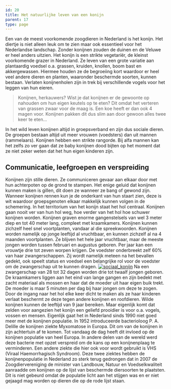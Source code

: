 ```yaml
---
id: 20
title: Het natuurlijke leven van een konijn
parent: 17
type: page
---
```

Een van de meest voorkomende zoogdieren in Nederland is het konijn. Het diertje is niet alleen leuk om te zien maar ook essentieel voor het Nederlandse landschap. Zonder konijnen zouden de duinen en de Veluwe er heel anders uitzien. Het konijn is een strikte vegetariër, de kleinst voorkomende grazer in Nederland. Ze leven van een grote variatie aan plantaardig voedsel o.a. grassen, kruiden, knollen, boom bast en akkergewassen. Hiermee houden ze de begroeiing kort waardoor er heel veel andere dieren en planten, waaronder beschermde soorten, kunnen bestaan. Verlaten konijnenholen zijn in trek bij verschillende vogels voor het leggen van hun eieren.

> Konijnen, herkauwers? Wist je dat konijnen er de gewoonte op nahouden om hun eigen keutels op te eten? Dit omdat het verteren van grassen zwaar voor de maag is. Een koe heeft er dan ook 4 magen voor. Konijnen pakken dit dus slim aan door gewoon alles twee keer te eten...

In het wild leven konijnen altijd in groepsverband en zijn dus sociale dieren. De groepen bestaan altijd uit meer vrouwen (voedsters) dan uit mannen (rammelaars). Konijnen hebben een strikte rangorde. Bij alfa mannen kan het zelfs zo ver gaan dat ze baby konijnen dood bijten op het moment dat ze niet zeker weten dat het hun eigen kinderen zijn.

## Communicatie, leefgroepen en verspreiding

Konijnen zijn stille dieren. Ze communiceren gevaar aan elkaar door met hun achterpoten op de grond te stampen. Het enige geluid dat konijnen kunnen maken is gillen, dit doen ze wanneer ze bang of gewond zijn. Wanneer konijnen rennen kun je de onderkant van hun staart zien, deze is wit waardoor groepsgenoten elkaar makkelijk kunnen volgen in de schemering. In het territorium van het konijn staat het hol centraal. Konijnen gaan nooit ver van hun hol weg, hoe verder van het hol hoe schuwer konijnen worden. Konijnen graven enorme gangenstelsels van wel 3 meter diep en tot 40 meter lang, compleet met kraamkamers. Konijnen kunnen zichzelf heel snel voortplanten, vandaar al die spreekwoorden. Konijnen worden namelijk op jonge leeftijd al vruchtbaar, en kunnen zichzelf al na 4 maanden voortplanten. Ze blijven het hele jaar vruchtbaar, maar de meeste jongen worden tussen februari en augustus geboren. Per jaar kan een vrouwtje drie tot zeven worpen krijgen. De voedster onderbreekt zelf 60% van haar zwangerschappen. Zij wordt namelijk meteen na het bevallen gedekt, ook speelt status en voedsel een belangrijke rol voor de voedster om de zwangerschap uit te kunnen dragen. [![sociaal_konijn](http://www.ongehoord.info/wp-content/uploads/2013/08/sociaal_konijn-300x195.jpg)](http://www.ongehoord.info/wp-content/uploads/2013/08/sociaal_konijn.jpg) Na een zwangerschap van 28 tot 32 dagen worden drie tot twaalf jongen geboren. De kraamkamers liggen aan het eind van lange gangen en zijn bedekt met zacht materiaal als mossen en haar dat de moeder uit haar eigen buik trekt. De moeder is maar 5 minuten per dag bij haar jongen om deze te zogen. Door de ingang naar het hol elke keer dicht te maken als ze haar kinderen verlaat beschermt ze deze tegen andere konijnen en roofdieren. Wilde konijnen kunnen de leeftijd van 9 jaar bereiken. Maar eigenlijk komt dat zelden voor aangezien het konijn een geliefd prooidier is voor o.a. vogels, vossen en mensen. Eigenlijk gaat het in Nederland sinds 1990 niet goed meer met de konijnen populatie. In 1952 introduceerde bacterioloog P. A. Delille de konijnen ziekte Myxomatose in Europa. Dit om van de konijnen in zijn achtertuin af te komen. Tot vandaag de dag heeft dit invloed op de konijnen populatie van heel Europa. In andere delen van de wereld werd deze bacterie met opzet verspreid om de kans op een konijnenplaag te verminderen. Een andere ziekte die hier ook voor wordt gebruikt is VHS (Viraal Haemorrhagisch Syndroom). Deze twee ziektes hebben de konijnenpopulatie in Nederland zo sterk terug gedrongen dat in 2007 de Zoogdiervereniging de minister van Landbouw, Natuur en Voedselkwaliteit aanraadde om konijnen op de lijst van beschermde diersoorten te plaatsten. Dit is niet gebeurd omdat de populatie licht aan het stijgen was en er niet gejaagd mag worden op dieren die op de rode lijst staan.
